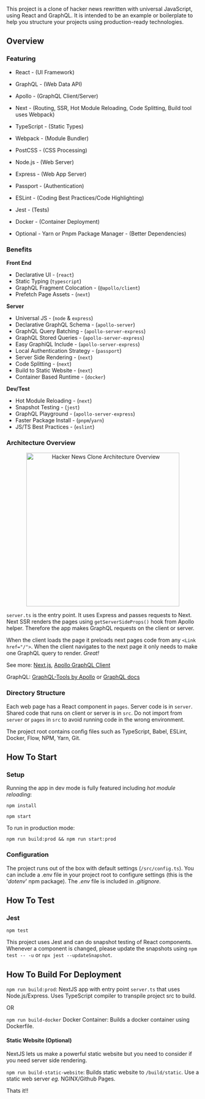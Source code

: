 

This project is a clone of hacker news rewritten with universal JavaScript, using React and GraphQL. It is intended to be an example or boilerplate to help you structure your projects using production-ready technologies.



## Overview

### Featuring

- React - (UI Framework)
- GraphQL - (Web Data API)
- Apollo - (GraphQL Client/Server)
- Next - (Routing, SSR, Hot Module Reloading, Code Splitting, Build tool uses Webpack)
- TypeScript - (Static Types)
- Webpack - (Module Bundler)
- PostCSS - (CSS Processing)
- Node.js - (Web Server)
- Express - (Web App Server)
- Passport - (Authentication)
- ESLint - (Coding Best Practices/Code Highlighting)
- Jest - (Tests)
- Docker - (Container Deployment)

- Optional - Yarn or Pnpm Package Manager - (Better Dependencies)

### Benefits

**Front End**

- Declarative UI - (`react`)
- Static Typing (`typescript`)
- GraphQL Fragment Colocation - (`@apollo/client`)
- Prefetch Page Assets - (`next`)

**Server**

- Universal JS - (`node` & `express`)
- Declarative GraphQL Schema - (`apollo-server`)
- GraphQL Query Batching - (`apollo-server-express`)
- GraphQL Stored Queries - (`apollo-server-express`)
- Easy GraphiQL Include - (`apollo-server-express`)
- Local Authentication Strategy - (`passport`)
- Server Side Rendering - (`next`)
- Code Splitting - (`next`)
- Build to Static Website - (`next`)
- Container Based Runtime - (`docker`)

**Dev/Test**

- Hot Module Reloading - (`next`)
- Snapshot Testing - (`jest`)
- GraphQL Playground - (`apollo-server-express`)
- Faster Package Install - (`pnpm`/`yarn`)
- JS/TS Best Practices - (`eslint`)

### Architecture Overview

<p align="center">
  <img alt="Hacker News Clone Architecture Overview" width="auto" height="400px" src="docs/HN-Clone-Architecture-overview.png">
</p>

`server.ts` is the entry point. It uses Express and passes requests to Next. Next SSR renders the pages using `getServerSideProps()` hook from Apollo helper. Therefore the app makes GraphQL requests on the client or server.

When the client loads the page it preloads next pages code from any `<Link href="/">`. When the client navigates to the next page it only needs to make one GraphQL query to render. _Great!_

See more: <a href="https://github.com/zeit/next.js/">Next.js</a>,
<a href="http://dev.apollodata.com/react/">Apollo GraphQL Client</a>

GraphQL: <a href="http://dev.apollodata.com/tools/graphql-tools/index.html">GraphQL-Tools by Apollo</a>
or
<a href="http://graphql.org/graphql-js/">GraphQL docs</a>

### Directory Structure

Each web page has a React component in `pages`. Server code is in `server`. Shared code that runs on client or server is in `src`. Do not import from `server` or `pages` in `src` to avoid running code in the wrong environment.

The project root contains config files such as TypeScript, Babel, ESLint, Docker, Flow, NPM, Yarn, Git.

## How To Start

### Setup

Running the app in dev mode is fully featured including _hot module reloading_:

`npm install`

`npm start`

To run in production mode:

`npm run build:prod && npm run start:prod`

### Configuration

The project runs out of the box with default settings (`/src/config.ts`). You can include a .env file in your project root to configure settings (this is the '_dotenv_' npm package). The _.env_ file is included in _.gitignore_.

## How To Test

### Jest

`npm test`

This project uses Jest and can do snapshot testing of React components. Whenever a component is changed, please update the snapshots using `npm test -- -u` or `npx jest --updateSnapshot`.

## How To Build For Deployment

`npm run build:prod`: NextJS app with entry point `server.ts` that uses Node.js/Express. Uses TypeScript compiler to transpile project src to build.

OR

`npm run build-docker`
Docker Container: Builds a docker container using Dockerfile.

#### Static Website (Optional)

NextJS lets us make a powerful static website but you need to consider if you need server side rendering.

`npm run build-static-website`: Builds static website to `/build/static`. Use a static web server _eg._ NGINX/Github Pages.

Thats it!!
